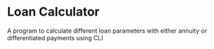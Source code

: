 # Loan Calculator
 A program to calculate different loan parameters with either annuity or differentiated payments using CLI
